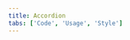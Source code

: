```yaml
---
title: Accordion
tabs: ['Code', 'Usage', 'Style']
---
```


<component
    name="Accordion"
    component="accordion"
    variation="accordion"
    experimental="true"
    hasReactVersion="true"
    hasVueVersion="accordion--default"
    >
</component>
<component-docs component="accordion" experimental="true"></component-docs>
